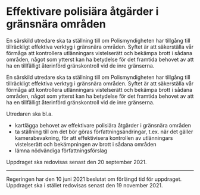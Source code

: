 # Effektivare polisiära åtgärder i gränsnära områden

En särskild utredare ska ta ställning till om Polismyndigheten har tillgång till
tillräckligt effektiva verktyg i gränsnära områden. Syftet är att säkerställa vår
förmåga att kontrollera utlänningars vistelserätt och bekämpa brott i sådana
områden, något som ytterst kan ha betydelse för det framtida behovet av att
ha en tillfälligt återinförd gränskontroll vid de inre gränserna.

En särskild utredare ska ta ställning till om Polismyndigheten har tillgång till
tillräckligt effektiva verktyg i gränsnära områden. Syftet är att säkerställa vår
förmåga att kontrollera utlänningars vistelserätt och bekämpa brott i sådana
områden, något som ytterst kan ha betydelse för det framtida behovet av att
ha en tillfälligt återinförd gränskontroll vid de inre gränserna.

Utredaren ska bl.a.

* kartlägga behovet av effektivare polisiära åtgärder i gränsnära områden
* ta ställning till om det bör göras författningsändringar, t.ex. när det gäller kamerabevakning, för att effektivisera kontrollen av utlänningars vistelserätt och bekämpningen av brott i sådana områden
* lämna nödvändiga författningsförslag

Uppdraget ska redovisas senast den 20 september 2021.

---------

Regeringen har den 10 juni 2021 beslutat om förlängd tid för uppdraget. Uppdraget ska i stället redovisas senast den 19 november 2021.
